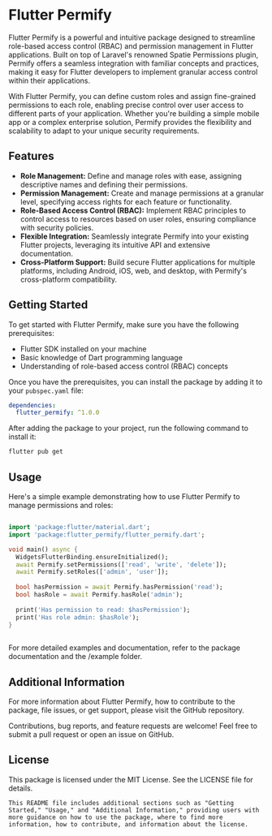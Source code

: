 # Flutter Permify

Flutter Permify is a powerful and intuitive package designed to streamline role-based access control (RBAC) and permission management in Flutter applications. Built on top of Laravel's renowned Spatie Permissions plugin, Permify offers a seamless integration with familiar concepts and practices, making it easy for Flutter developers to implement granular access control within their applications.

With Flutter Permify, you can define custom roles and assign fine-grained permissions to each role, enabling precise control over user access to different parts of your application. Whether you're building a simple mobile app or a complex enterprise solution, Permify provides the flexibility and scalability to adapt to your unique security requirements.

## Features

- **Role Management:** Define and manage roles with ease, assigning descriptive names and defining their permissions.
- **Permission Management:** Create and manage permissions at a granular level, specifying access rights for each feature or functionality.
- **Role-Based Access Control (RBAC):** Implement RBAC principles to control access to resources based on user roles, ensuring compliance with security policies.
- **Flexible Integration:** Seamlessly integrate Permify into your existing Flutter projects, leveraging its intuitive API and extensive documentation.
- **Cross-Platform Support:** Build secure Flutter applications for multiple platforms, including Android, iOS, web, and desktop, with Permify's cross-platform compatibility.

## Getting Started

To get started with Flutter Permify, make sure you have the following prerequisites:

- Flutter SDK installed on your machine
- Basic knowledge of Dart programming language
- Understanding of role-based access control (RBAC) concepts

Once you have the prerequisites, you can install the package by adding it to your `pubspec.yaml` file:

```yaml
dependencies:
  flutter_permify: ^1.0.0
```

After adding the package to your project, run the following command to install it:

```bash
flutter pub get
```

## Usage

Here's a simple example demonstrating how to use Flutter Permify to manage permissions and roles:

```dart

import 'package:flutter/material.dart';
import 'package:flutter_permify/flutter_permify.dart';

void main() async {
  WidgetsFlutterBinding.ensureInitialized();
  await Permify.setPermissions(['read', 'write', 'delete']);
  await Permify.setRoles(['admin', 'user']);
  
  bool hasPermission = await Permify.hasPermission('read');
  bool hasRole = await Permify.hasRole('admin');
  
  print('Has permission to read: $hasPermission');
  print('Has role admin: $hasRole');
}
    
```

For more detailed examples and documentation, refer to the package documentation and the /example folder.

## Additional Information
For more information about Flutter Permify, how to contribute to the package, file issues, or get support, please visit the GitHub repository.

Contributions, bug reports, and feature requests are welcome! Feel free to submit a pull request or open an issue on GitHub.

## License
This package is licensed under the MIT License. See the LICENSE file for details.

```vbnet
This README file includes additional sections such as "Getting Started," "Usage," and "Additional Information," providing users with more guidance on how to use the package, where to find more information, how to contribute, and information about the license.
```
